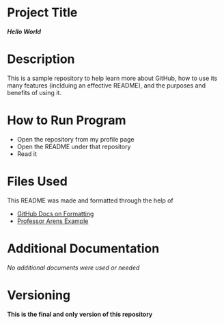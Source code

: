 # Project Title
***Hello World***
# Description
This is a sample repository to help learn more about GitHub, how to use its many features (inclduing an effective README), and the purposes and benefits of using it.
# How to Run Program
- Open the repository from my profile page
- Open the README under that repository
- Read it
# Files Used
This README was made and formatted through the help of
- [GitHub Docs on Formatting](https://docs.github.com/en/get-started/writing-on-github/getting-started-with-writing-and-formatting-on-github/basic-writing-and-formatting-syntax)
- [Professor Arens Example](https://github.com/kristinearens/Hello_World)
# Additional Documentation
*No additional documents were used or needed*
# Versioning
**This is the final and only version of this repository**
